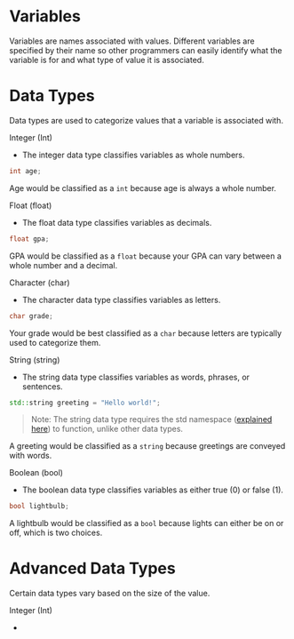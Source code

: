 # Variables
Variables are names associated with values. Different variables are specified by their name so other programmers can easily identify what the variable is for and what type of value it is associated.

# Data Types

Data types are used to categorize values that a variable is associated with.

Integer (Int)

- The integer data type classifies variables as whole numbers.

```cpp
int age;
```

Age would be classified as a `int` because age is always a whole number.

Float (float)

- The float data type classifies variables as decimals.

```cpp
float gpa;
```

GPA would be classified as a `float` because your GPA can vary between a whole number and a decimal.

Character (char)

- The character data type classifies variables as letters.

```cpp
char grade;
```

Your grade would be best classified as a `char` because letters are typically used to categorize them.

String (string)

- The string data type classifies variables as words, phrases, or sentences.

```cpp
std::string greeting = "Hello world!";
```

> Note: The string data type requires the std namespace ([explained here](basics/namespaces.md)) to function, unlike other data types.

A greeting would be classified as a `string` because greetings are conveyed with words.

Boolean (bool)

- The boolean data type classifies variables as either true (0) or false (1).

```cpp
bool lightbulb;
```

A lightbulb would be classified as a `bool` because lights can either be on or off, which is two choices.

# Advanced Data Types

Certain data types vary based on the size of the value.

Integer (Int)

- 